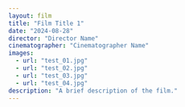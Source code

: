 ```yaml
---
layout: film
title: "Film Title 1"
date: "2024-08-28"
director: "Director Name"
cinematographer: "Cinematographer Name"
images:
  - url: "test_01.jpg"
  - url: "test_02.jpg"
  - url: "test_03.jpg"
  - url: "test_04.jpg"
description: "A brief description of the film."
---
```

